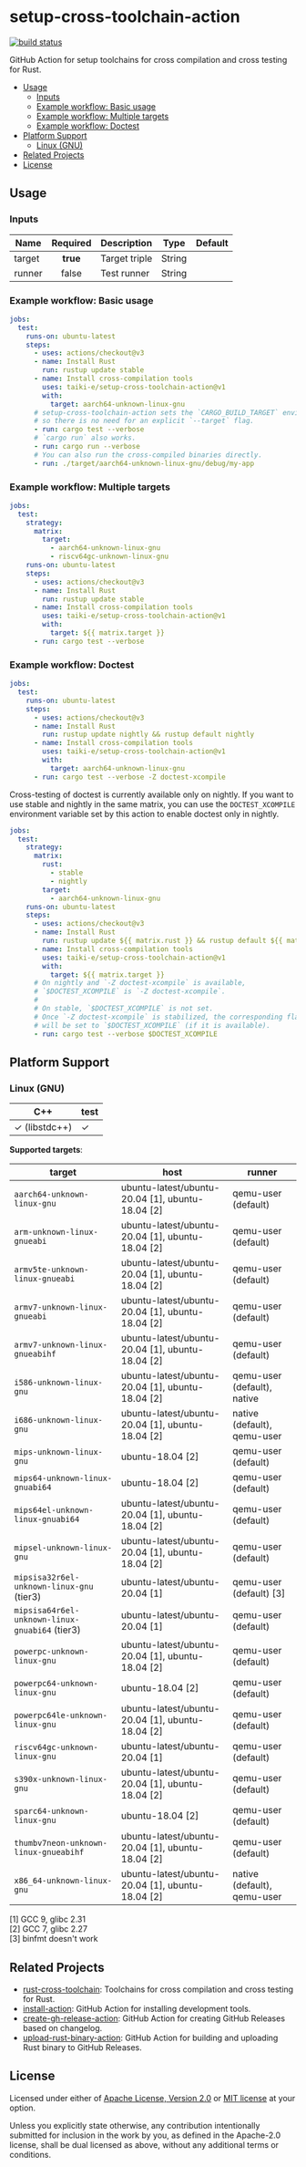 # setup-cross-toolchain-action

[![build status](https://img.shields.io/github/workflow/status/taiki-e/setup-cross-toolchain-action/CI/main?style=flat-square&logo=github)](https://github.com/taiki-e/setup-cross-toolchain-action/actions)

GitHub Action for setup toolchains for cross compilation and cross testing for Rust.

- [Usage](#usage)
  - [Inputs](#inputs)
  - [Example workflow: Basic usage](#example-workflow-basic-usage)
  - [Example workflow: Multiple targets](#example-workflow-multiple-targets)
  - [Example workflow: Doctest](#example-workflow-doctest)
- [Platform Support](#platform-support)
  - [Linux (GNU)](#linux-gnu)
- [Related Projects](#related-projects)
- [License](#license)

## Usage

### Inputs

| Name     | Required | Description   | Type   | Default        |
|----------|:--------:|---------------|--------|----------------|
| target   | **true** | Target triple | String |                |
| runner   | false    | Test runner   | String |                |

### Example workflow: Basic usage

```yaml
jobs:
  test:
    runs-on: ubuntu-latest
    steps:
      - uses: actions/checkout@v3
      - name: Install Rust
        run: rustup update stable
      - name: Install cross-compilation tools
        uses: taiki-e/setup-cross-toolchain-action@v1
        with:
          target: aarch64-unknown-linux-gnu
      # setup-cross-toolchain-action sets the `CARGO_BUILD_TARGET` environment variable,
      # so there is no need for an explicit `--target` flag.
      - run: cargo test --verbose
      # `cargo run` also works.
      - run: cargo run --verbose
      # You can also run the cross-compiled binaries directly.
      - run: ./target/aarch64-unknown-linux-gnu/debug/my-app
```

### Example workflow: Multiple targets

```yaml
jobs:
  test:
    strategy:
      matrix:
        target:
          - aarch64-unknown-linux-gnu
          - riscv64gc-unknown-linux-gnu
    runs-on: ubuntu-latest
    steps:
      - uses: actions/checkout@v3
      - name: Install Rust
        run: rustup update stable
      - name: Install cross-compilation tools
        uses: taiki-e/setup-cross-toolchain-action@v1
        with:
          target: ${{ matrix.target }}
      - run: cargo test --verbose
```

### Example workflow: Doctest

```yaml
jobs:
  test:
    runs-on: ubuntu-latest
    steps:
      - uses: actions/checkout@v3
      - name: Install Rust
        run: rustup update nightly && rustup default nightly
      - name: Install cross-compilation tools
        uses: taiki-e/setup-cross-toolchain-action@v1
        with:
          target: aarch64-unknown-linux-gnu
      - run: cargo test --verbose -Z doctest-xcompile
```

Cross-testing of doctest is currently available only on nightly.
If you want to use stable and nightly in the same matrix, you can use the `DOCTEST_XCOMPILE` environment variable set by this action to enable doctest only in nightly.

```yaml
jobs:
  test:
    strategy:
      matrix:
        rust:
          - stable
          - nightly
        target:
          - aarch64-unknown-linux-gnu
    runs-on: ubuntu-latest
    steps:
      - uses: actions/checkout@v3
      - name: Install Rust
        run: rustup update ${{ matrix.rust }} && rustup default ${{ matrix.rust }}
      - name: Install cross-compilation tools
        uses: taiki-e/setup-cross-toolchain-action@v1
        with:
          target: ${{ matrix.target }}
      # On nightly and `-Z doctest-xcompile` is available,
      # `$DOCTEST_XCOMPILE` is `-Z doctest-xcompile`.
      #
      # On stable, `$DOCTEST_XCOMPILE` is not set.
      # Once `-Z doctest-xcompile` is stabilized, the corresponding flag
      # will be set to `$DOCTEST_XCOMPILE` (if it is available).
      - run: cargo test --verbose $DOCTEST_XCOMPILE
```

## Platform Support

### Linux (GNU)

| C++ | test |
| --- | ---- |
| ✓ (libstdc++) | ✓ |

**Supported targets**:

| target | host  | runner |
| ------ | ----- | ------ |
| `aarch64-unknown-linux-gnu` | ubuntu-latest/ubuntu-20.04 [1], ubuntu-18.04 [2] | qemu-user (default) |
| `arm-unknown-linux-gnueabi` | ubuntu-latest/ubuntu-20.04 [1], ubuntu-18.04 [2] | qemu-user (default) |
| `armv5te-unknown-linux-gnueabi` | ubuntu-latest/ubuntu-20.04 [1], ubuntu-18.04 [2] | qemu-user (default) |
| `armv7-unknown-linux-gnueabi` | ubuntu-latest/ubuntu-20.04 [1], ubuntu-18.04 [2] | qemu-user (default) |
| `armv7-unknown-linux-gnueabihf` | ubuntu-latest/ubuntu-20.04 [1], ubuntu-18.04 [2] | qemu-user (default) |
| `i586-unknown-linux-gnu` | ubuntu-latest/ubuntu-20.04 [1], ubuntu-18.04 [2] | qemu-user (default), native |
| `i686-unknown-linux-gnu` | ubuntu-latest/ubuntu-20.04 [1], ubuntu-18.04 [2] | native (default), qemu-user |
| `mips-unknown-linux-gnu` | <!-- ubuntu-latest/ubuntu-20.04 [1],--> ubuntu-18.04 [2] | qemu-user (default) |
| `mips64-unknown-linux-gnuabi64` | <!-- ubuntu-latest/ubuntu-20.04 [1],--> ubuntu-18.04 [2] | qemu-user (default) |
| `mips64el-unknown-linux-gnuabi64` | ubuntu-latest/ubuntu-20.04 [1], ubuntu-18.04 [2] | qemu-user (default) |
| `mipsel-unknown-linux-gnu` | ubuntu-latest/ubuntu-20.04 [1], ubuntu-18.04 [2] | qemu-user (default) |
| `mipsisa32r6el-unknown-linux-gnu` (tier3) | ubuntu-latest/ubuntu-20.04 [1] | qemu-user (default) [3] |
| `mipsisa64r6el-unknown-linux-gnuabi64` (tier3) | ubuntu-latest/ubuntu-20.04 [1] | qemu-user (default) |
| `powerpc-unknown-linux-gnu` | ubuntu-latest/ubuntu-20.04 [1], ubuntu-18.04 [2] | qemu-user (default) |
| `powerpc64-unknown-linux-gnu` | <!-- ubuntu-latest/ubuntu-20.04 [1],--> ubuntu-18.04 [2] | qemu-user (default) |
| `powerpc64le-unknown-linux-gnu` | ubuntu-latest/ubuntu-20.04 [1], ubuntu-18.04 [2] | qemu-user (default) |
| `riscv64gc-unknown-linux-gnu` | ubuntu-latest/ubuntu-20.04 [1] <!--, ubuntu-18.04 [2]--> | qemu-user (default) |
| `s390x-unknown-linux-gnu` | ubuntu-latest/ubuntu-20.04 [1], ubuntu-18.04 [2] | qemu-user (default) |
| `sparc64-unknown-linux-gnu` | <!-- ubuntu-latest/ubuntu-20.04 [1],--> ubuntu-18.04 [2] | qemu-user (default) |
| `thumbv7neon-unknown-linux-gnueabihf` | ubuntu-latest/ubuntu-20.04 [1], ubuntu-18.04 [2] | qemu-user (default) |
| `x86_64-unknown-linux-gnu` | ubuntu-latest/ubuntu-20.04 [1], ubuntu-18.04 [2] | native (default), qemu-user |

[1] GCC 9, glibc 2.31<br>
[2] GCC 7, glibc 2.27<br>
[3] binfmt doesn't work<br>

## Related Projects

- [rust-cross-toolchain]: Toolchains for cross compilation and cross testing for Rust.
- [install-action]: GitHub Action for installing development tools.
- [create-gh-release-action]: GitHub Action for creating GitHub Releases based on changelog.
- [upload-rust-binary-action]: GitHub Action for building and uploading Rust binary to GitHub Releases.

[create-gh-release-action]: https://github.com/taiki-e/create-gh-release-action
[install-action]: https://github.com/taiki-e/install-action
[rust-cross-toolchain]: https://github.com/taiki-e/rust-cross-toolchain
[upload-rust-binary-action]: https://github.com/taiki-e/upload-rust-binary-action

## License

Licensed under either of [Apache License, Version 2.0](LICENSE-APACHE) or
[MIT license](LICENSE-MIT) at your option.

Unless you explicitly state otherwise, any contribution intentionally submitted
for inclusion in the work by you, as defined in the Apache-2.0 license, shall
be dual licensed as above, without any additional terms or conditions.
